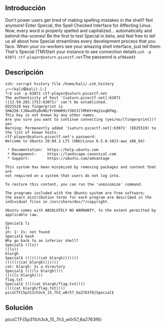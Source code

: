 ## Introducción
Don't power users get tired of making spelling mistakes in the shell? Not anymore! Enter Special, the Spell Checked Interface for Affecting Linux. Now, every word is properly spelled and capitalized... automatically and behind-the-scenes! Be the first to test Special in beta, and feel free to tell us all about how Special streamlines every development process that you face. When your co-workers see your amazing shell interface, just tell them: That's Special (TM)Start your instance to see connection details.`ssh -p 63071 ctf-player@saturn.picoctf.net`The password is `af86add3`
## Descripción
```
zsh: corrupt history file /home/kali/.zsh_history
┌──(kali㉿kali)-[~]
└─$ ssh -p 63071 ctf-player@saturn.picoctf.net
The authenticity of host '[saturn.picoctf.net]:63071 ([13.59.203.175]:63071)' can't be established.
ED25519 key fingerprint is SHA256:tJ0wuU5yBvNO/FrkHmR9iY36VJClMhKV+Hq2sxqKFmg.
This key is not known by any other names.
Are you sure you want to continue connecting (yes/no/[fingerprint])? yes
Warning: Permanently added '[saturn.picoctf.net]:63071' (ED25519) to the list of known hosts.
ctf-player@saturn.picoctf.net's password: 
Welcome to Ubuntu 20.04.3 LTS (GNU/Linux 6.5.0-1023-aws x86_64)

 * Documentation:  https://help.ubuntu.com
 * Management:     https://landscape.canonical.com
 * Support:        https://ubuntu.com/advantage

This system has been minimized by removing packages and content that are
not required on a system that users do not log into.

To restore this content, you can run the 'unminimize' command.

The programs included with the Ubuntu system are free software;
the exact distribution terms for each program are described in the
individual files in /usr/share/doc/*/copyright.

Ubuntu comes with ABSOLUTELY NO WARRANTY, to the extent permitted by
applicable law.

Special$ ls
Is 
sh: 1: Is: not found
Special$ bash
Why go back to an inferior shell?
Special$ ((ls)) 
((ls)) 
blargh
Special$ (((((((cat blargh)))))))
(((((((cat blargh))))))) 
cat: blargh: Is a directory
Special$ ((((ls blargh))))
((((ls blargh)))) 
flag.txt
Special$ ((((cat blargh/flag.txt))))
((((cat blargh/flag.txt)))) 
picoCTF{5p311ch3ck_15_7h3_w0r57_6a2763f6}Special$ 

```

## Solución 
picoCTF{5p311ch3ck_15_7h3_w0r57_6a2763f6}